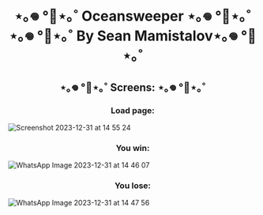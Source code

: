 <h1 align="center">⋆｡𖦹 °🐋⋆｡˚ Oceansweeper ⋆｡𖦹 °🐋⋆｡˚ <Br>
⋆｡𖦹 °🐋⋆｡˚ By Sean Mamistalov⋆｡𖦹 °🐋⋆｡˚</h1>



<h2 align="center"> ⋆｡𖦹 °🐋⋆｡˚ Screens: ⋆｡𖦹 °🐋⋆｡˚</h2>
<h3 align="center">Load page: </h3>

![Screenshot 2023-12-31 at 14 55 24](https://github.com/SeanMamistalov/Minesweeper/assets/139708154/a6381c64-44f6-47ab-baea-5a05f3d665f0)


<h3 align="center">You win: </h3>

![WhatsApp Image 2023-12-31 at 14 46 07](https://github.com/SeanMamistalov/Minesweeper/assets/139708154/2010bc43-8787-4ed9-8602-98282682b0c2)


<h3 align="center">You lose:</h3>

![WhatsApp Image 2023-12-31 at 14 47 56](https://github.com/SeanMamistalov/Minesweeper/assets/139708154/95abd423-abc0-4fce-9654-149e3f74d443)
